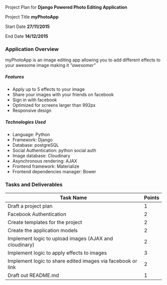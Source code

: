 Project Plan for **Django Powered Photo Editing Application**

Project Title
**myPhotoApp**

Start Date
**27/11/2015**

End Date
**14/12/2015**


### Application Overview

myPhotoApp is an image editing app allowing you to add different effects to your awesome image making it _"awesomer"_ 

##### Features
- Apply up to 5 effects to your image
- Share your images with your friends on facebook
- Sign in with facebook
- Optimized for screens larger than 992px
- Responsive design

##### Technologies Used
- Language: Python
- Framework: Django
- Database: postgreSQL
- Social Authentication: python social auth
- Image database: Cloudinary
- Asynchronous rendering: AJAX
- Frontend framework: Materialize
- Frontend dependencies manager: Bower


### Tasks and Deliverables

| Task Name |  Points |
| --------- | ------- |
| Draft a project plan    | 1 |
| Facebook Authentication | 2 |
| Create templates for the project | 2 |
| Create the application models | 2 |
| Implement logic to upload images (AJAX and cloudinary) | 2 |
| Implement logic to apply effects to images | 3 |
| Implement logic to share edited images via facebook or link | 2 |
| Draft out README.md | 1 |